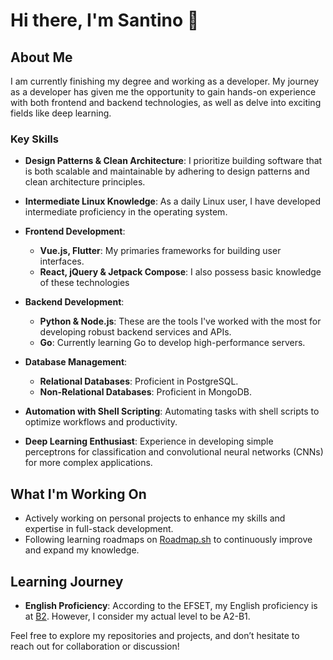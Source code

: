 # Hi there, I'm Santino 👋

## About Me

I am currently finishing my degree and working as a developer. My journey as a developer has given me the opportunity to gain hands-on experience with both frontend and backend technologies, as well as delve into exciting fields like deep learning.

### Key Skills

- **Design Patterns & Clean Architecture**: I prioritize building software that is both scalable and maintainable by adhering to design patterns and clean architecture principles.

- **Intermediate Linux Knowledge**: As a daily Linux user, I have developed intermediate proficiency in the operating system.

- **Frontend Development**:
  - **Vue.js, Flutter**: My primaries frameworks for building user interfaces.
  - **React, jQuery & Jetpack Compose**: I also possess basic knowledge of these technologies

- **Backend Development**:
  - **Python & Node.js**: These are the tools I've worked with the most for developing robust backend services and APIs.
  - **Go**: Currently learning Go to develop high-performance servers.
 
- **Database Management**:
  - **Relational Databases**: Proficient in PostgreSQL.
  - **Non-Relational Databases**: Proficient in MongoDB.
 
- **Automation with Shell Scripting**: Automating tasks with shell scripts to optimize workflows and productivity.

- **Deep Learning Enthusiast**: Experience in developing simple perceptrons for classification and convolutional neural networks (CNNs) for more complex applications.

## What I'm Working On

- Actively working on personal projects to enhance my skills and expertise in full-stack development.
- Following learning roadmaps on [Roadmap.sh](https://roadmap.sh) to continuously improve and expand my knowledge.

## Learning Journey

- **English Proficiency**: According to the EFSET, my English proficiency is at [B2](https://cert.efset.org/zkgPh4). However, I consider my actual level to be A2-B1.

Feel free to explore my repositories and projects, and don’t hesitate to reach out for collaboration or discussion!
